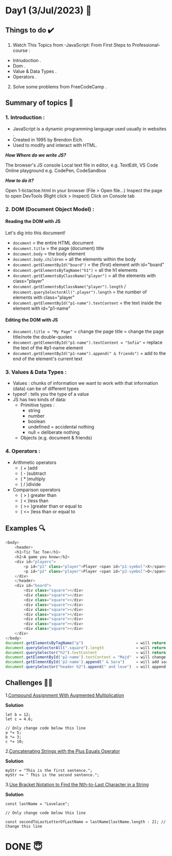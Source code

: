 #  Day1 (3/Jul/2023) 🚀

## Things to do ✔️

1. Watch This Topics from -JavaScript: From First Steps to Professional- course :
  - Intrudoction .
  - Dom .
  - Value & Data Types .
  - Operators .
2. Solve some problems from FreeCodeCamp .
  

## Summary of topics 📝

 ### 1. Introduction :

 - JavaScript is a dynamic programming language used usually in websites .
 - Created in 1995 by Brendon Eich.
 - Used to modify and interact with HTML.

***How Where do we write JS?***

 The browser's JS console
 Local text file in editor, e.g. TextEdit, VS Code
 Online playground e.g. CodePen, CodeSandbox

 ***How to do it?***
 
Open 1-tictactoe.html in your browser
(File > Open file...)
Inspect the page to open DevTools
(Right click > Inspect)
Click on Console tab

### 2. DOM (Document Object Model) :

#### Reading the DOM with JS
Let's dig into this document!

- `document` = the entire HTML document
- `document.title` = the page (document) title
- `document.body` = the body element
- `document.body.children` = all the elements within the body
- `document.getElementById("board")` = the (first) element with id="board"
- `document.getElementsByTagName("h1")` = all the h1 elements
- `document.getElementsByClassName("player")` = all the elements with class="player"
- `document.getElementsByClassName("player").length` / `document.querySelectorAll(".player").length` = the number of elements with class="player"
- `document.getElementById("p1-name").textContent` = the text inside the element with id="p1-name"

#### Editing the DOM with JS

- `document.title = "My Page"` = change the page title = change the page title/note the double-quotes
- `document.getElementById("p1-name").textContent = "Sofia"` = replace the text of the #p1-name element
- `document.getElementById("p1-name").append(" & friends")` = add to the end of the element's current text

### 3. Values & Data Types :

- Values : chunks of information we want to work with that information (data) can be of different types
- typeof : tells you the type of a value
- JS has two kinds of data:
    - Primitive types :
        - string
        - number
        - boolean
        - undefined = accidental nothing
        - null = deliberate nothing
    - Objects (e.g. document & friends)

### 4. Operators :
- Arithmetic operators
  - ( + )add
  - ( - )subtract
  - ( * )multiply
  - ( / )divide
- Comparison operators
  - ( > ) greater than
  - ( < )less than
  - ( >= )greater than or equal to
  - ( <= )less than or equal to
    
## Examples 🔍
```javascript
<body>
    <header>
    <h1>Tic Tac Toe</h1>
    <h2>A game you know</h2>
    <div id="players">
        <p id="p1" class="player">Player <span id="p1-symbol">X</span>: <span id="p1-name">Anjana</span></p>
        <p id="p2" class="player">Player <span id="p2-symbol">O</span>: <span id="p2-name">Marc</span></p>
    </div>
    </header>
    <div id="board">
        <div class="square"></div>
        <div class="square"></div>
        <div class="square"></div>
        <div class="square"></div>
        <div class="square"></div>
        <div class="square"></div>
        <div class="square"></div>
        <div class="square"></div>
        <div class="square"></div>
    </div>
</body>
document.getElementsByTagName("p")                       = will return all p elements which are p1 & p2
document.querySelectorAll(".square").length              = will return the number of elements that have the class square which are 9
document.querySelector("h2").textContent                 = will return the text inside the element h2 which is "A game you know"
document.getElementById('p2-name').textContent = "Majd"  = will change the second player name to Majd
document.getElementById('p2-name').append(" & Sara")     = will add sara to the sacond player
document.querySelector("header h2").append(" and love")  = will append "and love" to the second header  
```

## Challenges 💪🏽

1.[Compound Assignment With Augmented Multiplication](https://www.freecodecamp.org/learn/javascript-algorithms-and-data-structures/basic-javascript/compound-assignment-with-augmented-multiplication)

**Solution**
```let a = 5;
let b = 12;
let c = 4.6;

// Only change code below this line
a *= 5;
b *= 3;
c *= 10;
```

2.[Concatenating Strings with the Plus Equals Operator](https://www.freecodecamp.org/learn/javascript-algorithms-and-data-structures/basic-javascript/concatenating-strings-with-the-plus-equals-operator)

**Solution**

```let myStr;
myStr = "This is the first sentence.";
myStr += " This is the second sentence.";
```

3.[Use Bracket Notation to Find the Nth-to-Last Character in a String](https://www.freecodecamp.org/learn/javascript-algorithms-and-data-structures/basic-javascript/use-bracket-notation-to-find-the-nth-to-last-character-in-a-string)

**Solution**

```// Setup
const lastName = "Lovelace";

// Only change code below this line

const secondToLastLetterOfLastName = lastName[lastName.length - 2]; // Change this line

```

# DONE 😇







